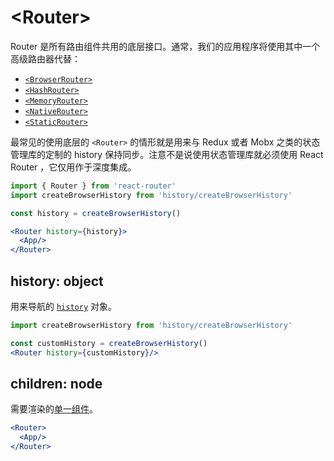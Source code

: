 # &lt;Router>

Router 是所有路由组件共用的底层接口。通常，我们的应用程序将使用其中一个高级路由器代替：

- [`<BrowserRouter>`](../../../react-router-dom/docs/api/BrowserRouter.md)
- [`<HashRouter>`](../../../react-router-dom/docs/api/HashRouter.md)
- [`<MemoryRouter>`](./MemoryRouter.md)
- [`<NativeRouter>`](../../../react-router-native/docs/api/NativeRouter.md)
- [`<StaticRouter>`](./StaticRouter.md)

最常见的使用底层的 `<Router>` 的情形就是用来与 Redux 或者 Mobx 之类的状态管理库的定制的 history 保持同步。注意不是说使用状态管理库就必须使用 React Router ，它仅用作于深度集成。

```jsx
import { Router } from 'react-router'
import createBrowserHistory from 'history/createBrowserHistory'

const history = createBrowserHistory()

<Router history={history}>
  <App/>
</Router>
```

## history: object

用来导航的 [`history`](https://github.com/ReactTraining/history) 对象。

```jsx
import createBrowserHistory from 'history/createBrowserHistory'

const customHistory = createBrowserHistory()
<Router history={customHistory}/>
```

## children: node

需要渲染的[单一组件](https://facebook.github.io/react/docs/react-api.html#react.children.only)。

```jsx
<Router>
  <App/>
</Router>
```
